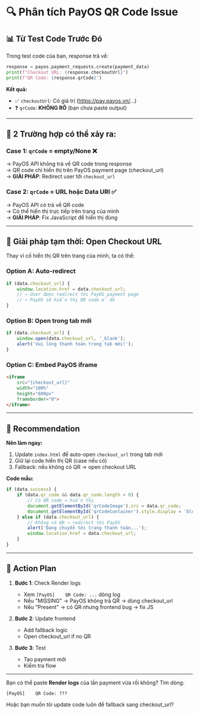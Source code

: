 # 🔍 Phân tích PayOS QR Code Issue

## 📊 Từ Test Code Trước Đó

Trong test code của bạn, response trả về:
```python
response = payos.payment_requests.create(payment_data)
print(f"Checkout URL: {response.checkoutUrl}")
print(f"QR Code: {response.qrCode}")
```

**Kết quả:**
- ✅ `checkoutUrl`: Có giá trị (https://pay.payos.vn/...)
- ❓ `qrCode`: **KHÔNG RÕ** (bạn chưa paste output)

---

## 🎯 2 Trường hợp có thể xảy ra:

### Case 1: `qrCode` = empty/None ❌
→ PayOS API không trả về QR code trong response  
→ QR code chỉ hiển thị trên PayOS payment page (checkout_url)  
→ **GIẢI PHÁP**: Redirect user tới `checkout_url`

### Case 2: `qrCode` = URL hoặc Data URI ✅
→ PayOS API có trả về QR code  
→ Có thể hiển thị trực tiếp trên trang của mình  
→ **GIẢI PHÁP**: Fix JavaScript để hiển thị đúng

---

## 🔧 Giải pháp tạm thời: Open Checkout URL

Thay vì cố hiển thị QR trên trang của mình, ta có thể:

### Option A: Auto-redirect
```javascript
if (data.checkout_url) {
    window.location.href = data.checkout_url;
    // → User được redirect tới PayOS payment page
    // → PayOS sẽ hiển thị QR code ở đó
}
```

### Option B: Open trong tab mới
```javascript
if (data.checkout_url) {
    window.open(data.checkout_url, '_blank');
    alert('Vui lòng thanh toán trong tab mới!');
}
```

### Option C: Embed PayOS iframe
```html
<iframe 
    src="{checkout_url}" 
    width="100%" 
    height="600px" 
    frameborder="0">
</iframe>
```

---

## 📝 Recommendation

**Nên làm ngay:**
1. Update `index.html` để auto-open `checkout_url` trong tab mới
2. Giữ lại code hiển thị QR (case nếu có)
3. Fallback: nếu không có QR → open checkout URL

**Code mẫu:**
```javascript
if (data.success) {
    if (data.qr_code && data.qr_code.length > 0) {
        // Có QR code → hiển thị
        document.getElementById('qrCodeImage').src = data.qr_code;
        document.getElementById('qrCodeContainer').style.display = 'block';
    } else if (data.checkout_url) {
        // Không có QR → redirect tới PayOS
        alert('Đang chuyển tới trang thanh toán...');
        window.location.href = data.checkout_url;
    }
}
```

---

## 🚀 Action Plan

1. **Bước 1**: Check Render logs
   - Xem `[PayOS]    QR Code: ...` dòng log
   - Nếu "MISSING" → PayOS không trả QR → dùng checkout_url
   - Nếu "Present" → có QR nhưng frontend bug → fix JS

2. **Bước 2**: Update frontend
   - Add fallback logic
   - Open checkout_url if no QR

3. **Bước 3**: Test
   - Tạo payment mới
   - Kiểm tra flow

---

Bạn có thể paste **Render logs** của lần payment vừa rồi không? 
Tìm dòng:
```
[PayOS]    QR Code: ??? 
```

Hoặc bạn muốn tôi update code luôn để fallback sang checkout_url?

